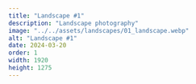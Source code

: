 ```yaml
---
title: "Landscape #1"
description: "Landscape photography"
image: "../../assets/landscapes/01_landscape.webp"
alt: "Landscape #1"
date: 2024-03-20
order: 1
width: 1920
height: 1275
---
```

